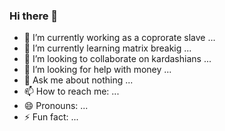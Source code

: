 ### Hi there 👋


- 🔭 I’m currently working as a coprorate slave ...
- 🌱 I’m currently learning matrix breakig  ...
- 👯 I’m looking to collaborate on kardashians ...
- 🤔 I’m looking for help with money ...
- 💬 Ask me about nothing ...
- 📫 How to reach me: ...
- 😄 Pronouns: ...
- ⚡ Fun fact: ...
